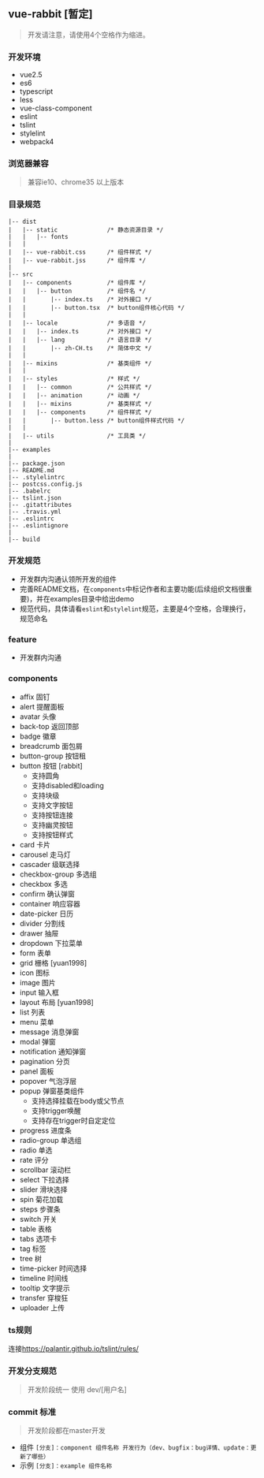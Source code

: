 ## vue-rabbit [暂定]

>开发请注意，请使用4个空格作为缩进。

### 开发环境

* vue2.5
* es6
* typescript
* less
* vue-class-component
* eslint
* tslint
* stylelint
* webpack4

### 浏览器兼容

> 兼容ie10、chrome35 以上版本

### 目录规范

```
|-- dist
|   |-- static              /* 静态资源目录 */
|   |   |-- fonts
|	|
|   |-- vue-rabbit.css      /* 组件样式 */
|   |-- vue-rabbit.jss      /* 组件库 */
|
|-- src
|   |-- components          /* 组件库 */
|   |   |-- button          /* 组件名 */
|   |       |-- index.ts    /* 对外接口 */
|   |       |-- button.tsx  /* button组件核心代码 */
|   |
|   |-- locale              /* 多语音 */
|   |   |-- index.ts        /* 对外接口 */
|   |   |-- lang            /* 语言目录 */
|   |       |-- zh-CH.ts    /* 简体中文 */
|   |
|   |-- mixins              /* 基类组件 */
|   |
|   |-- styles              /* 样式 */
|   |   |-- common          /* 公共样式 */
|   |   |-- animation       /* 动画 */
|   |   |-- mixins          /* 基类样式 */
|   |   |-- components      /* 组件样式 */
|   |       |-- button.less /* button组件样式代码 */
|   |
|   |-- utils               /* 工具类 */
|
|-- examples
|
|-- package.json
|-- README.md
|-- .stylelintrc
|-- postcss.config.js
|-- .babelrc
|-- tslint.json
|-- .gitattributes
|-- .travis.yml
|-- .eslintrc
|-- .eslintignore
|
|-- build
```

### 开发规范

* 开发群内沟通认领所开发的组件
* 完善README文档，在`components`中标记作者和主要功能(后续组织文档很重要)，并在examples目录中给出demo
* 规范代码，具体请看`eslint`和`stylelint`规范，主要是4个空格，合理换行，规范命名

### feature

* 开发群内沟通

### components

- affix 固钉
- alert​ 提醒面板
- avatar​ 头像
- back-top​ 返回顶部
- badge​ 徽章
- breadcrumb​ 面包屑
- button-group​ 按钮租
- button​ 按钮 [rabbit]
    * 支持圆角
    * 支持disabled和loading
    * 支持块级
    * 支持文字按钮
    * 支持按钮连接
    * 支持幽灵按钮
    * 支持按钮样式
- card​ 卡片
- carousel 走马灯
- cascader​ 级联选择
- checkbox-group​ 多选组
- checkbox​ 多选
- confirm​ 确认弹窗
- container​ 响应容器
- date-picker​ 日历
- divider​ 分割线
- drawer​ 抽屉
- dropdown​ 下拉菜单
- form​ 表单
- grid​ 栅格 [yuan1998]
- icon​ 图标
- image​ 图片
- input​ 输入框
- layout​ 布局 [yuan1998]
- list​ 列表
- menu 菜单
- message 消息​弹窗
- modal​ 弹窗
- notification​ 通知弹窗
- pagination​ 分页
- panel​ 面板
- popover​ 气泡浮层
- popup 弹窗基类组件
    * 支持选择挂载在body或父节点
    * 支持trigger唤醒
    * 支持存在trigger时自定定位
- progress​ 进度条
- radio-group​ 单选组
- radio​ 单选
- rate​ 评分
- scrollbar 滚动栏​
- select​ 下拉选择
- slider​ 滑块选择
- spin​ 菊花加载
- steps​ 步骤条
- switch​ 开关
- table​ 表格
- tabs​ 选项卡
- tag​ 标签
- tree 树
- time-picker​ 时间选择
- timeline​ 时间线
- tooltip​ 文字提示
- transfer​ 穿梭狂
- uploader 上传


### ts规则

连接<https://palantir.github.io/tslint/rules/>

### 开发分支规范

>开发阶段统一 使用 dev/[用户名]

### commit 标准

>开发阶段都在master开发

* 组件 `[分支]：component 组件名称 开发行为（dev、bugfix：bug详情、update：更新了哪些）`
* 示例 `[分支]：example 组件名称`
